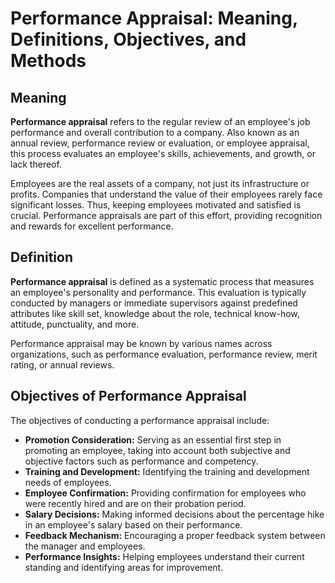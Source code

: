 # Performance Appraisal: Meaning, Definitions, Objectives, and Methods

## Meaning
**Performance appraisal** refers to the regular review of an employee's job performance and overall contribution to a company. Also known as an annual review, performance review or evaluation, or employee appraisal, this process evaluates an employee's skills, achievements, and growth, or lack thereof.

Employees are the real assets of a company, not just its infrastructure or profits. Companies that understand the value of their employees rarely face significant losses. Thus, keeping employees motivated and satisfied is crucial. Performance appraisals are part of this effort, providing recognition and rewards for excellent performance.

## Definition
**Performance appraisal** is defined as a systematic process that measures an employee's personality and performance. This evaluation is typically conducted by managers or immediate supervisors against predefined attributes like skill set, knowledge about the role, technical know-how, attitude, punctuality, and more.

Performance appraisal may be known by various names across organizations, such as performance evaluation, performance review, merit rating, or annual reviews.

## Objectives of Performance Appraisal
The objectives of conducting a performance appraisal include:

- **Promotion Consideration:** Serving as an essential first step in promoting an employee, taking into account both subjective and objective factors such as performance and competency.
- **Training and Development:** Identifying the training and development needs of employees.
- **Employee Confirmation:** Providing confirmation for employees who were recently hired and are on their probation period.
- **Salary Decisions:** Making informed decisions about the percentage hike in an employee's salary based on their performance.
- **Feedback Mechanism:** Encouraging a proper feedback system between the manager and employees.
- **Performance Insights:** Helping employees understand their current standing and identifying areas for improvement.

